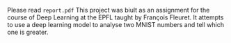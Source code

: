 Please read `report.pdf`
This project was biult as an assignment for the course of Deep Learning at the EPFL taught by François Fleuret.
It attempts to use a deep learning model to analyse two MNIST numbers and tell which one is greater.
